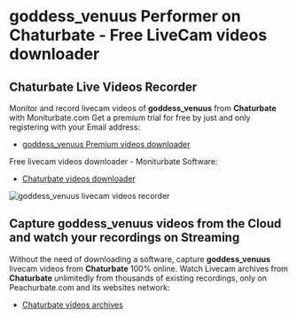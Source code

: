 # goddess_venuus Performer on Chaturbate - Free LiveCam videos downloader

## Chaturbate Live Videos Recorder

Monitor and record livecam videos of **goddess_venuus** from **Chaturbate** with Moniturbate.com
Get a premium trial for free by just and only registering with your Email address:
* [goddess_venuus Premium videos downloader](https://moniturbate.com/request-demo-licence-key.html)

Free livecam videos downloader - Moniturbate Software:
* [Chaturbate videos downloader](https://moniturbate.com/moniturbate-download-software.html)

![goddess_venuus livecam videos recorder](https://peachurnet.com/templates/moniturbate-software.png)


## Capture goddess_venuus videos from the Cloud and watch your recordings on Streaming

Without the need of downloading a software, capture **goddess_venuus** livecam videos from **Chaturbate** 100% online.
Watch Livecam archives from **Chaturbate** unlimitedly from thousands of existing recordings, only on Peachurbate.com and its websites network:
* [Chaturbate videos archives](https://peachurnet.com/)
